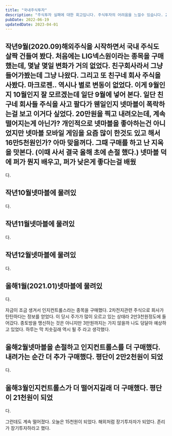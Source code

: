 ```yaml
---
title: "국내주식투자"
description: "주식투자 실패에 대한 회고입니다. 주식투자의 어려움을 느낄수 있습니다. 2020년 9월 부터 시작한 국내 주식 투자에 대해 기술하였습니다."
pubDate: 2022-06-19
updatedDate: 2023-04-01
---
```


## 작년9월(2020.09)해외주식을 시작하면서 국내 주식도 살짝 건들여 봤다. 처음에는 LIG넥스원이라는 종목을 구매했는데, 몇날 몇일 변화가 거의 없었다. 친구회사라서 그냥 들어가봤는데 그냥 나왔다. 그리고 또 친구네 회사 주식을 사봤다. 마크로젠.. 역시나 별로 변동이 없었다. 이게 9월인지 10월인지 잘 모르겠는데 일단 9월에 넣어 본다. 일단 친구네 회사들 주식을 사고 팔다가 웬일인지 넷마블이 폭락하는걸 보고 이거다 싶었다. 20만원을 찍고 내려오는데, 계속 떨어지는게 아닌가? 개인적으로 넷마블을 좋아하는건 아니었지만 넷마블 모바일 게임을 요즘 많이 한것도 있고 해서 16만5천원인가? 아마 맞을꺼다. 그때 구매를 하고 난 지옥을 맛본다. (이때 사서 결국 올해 초에 손절 했다.) 넷마블 덕에 퍼가 뭔지 배우고, 퍼가 낮은게 좋다는걸 배웠

다.

## 작년10월넷마블에 물려있

다.

## 작년11월넷마블에 물려있

다.

## 작년12월넷마블에 물려있

다.

## 올해1월(2021.01)넷마블에 물려있

다.

자금이 조금 생겨서 인지컨트롤스라는 종목을 구매했다. 2차전지관련 주식으로 회사가 탄탄하다는 정보를 얻었다. 이 당시 주가가 많이 오르고 있는 상태라 2만3천원정도에 들어갔다. 종토방을 맹신하는 것은 아니지만 3만원까지는 가지 않을까 나도 덩달아 예상하고 있었다. 하루는 막 치솟길래 역시 될 주 라고 생각했다.

## 올해2월넷마블을 손절하고 인지컨트롤스를 더 구매했다. 내려가는 순간 더 추가 구매했다. 평단이 2만2천원이 되었

다.

## 올해3월인지컨트롤스가 더 떨어지길래 더 구매했다. 평단이 21천원이 되었

다.

그런데도 계속 떨어졌다.
오늘은 15천원이 되었다.
해외처럼 장기투자자가 되었다.
존리가 장기투자하라고 했다.